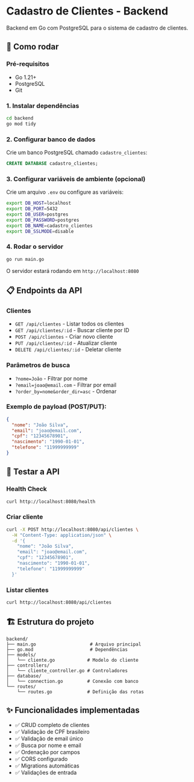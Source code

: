 # Cadastro de Clientes - Backend

Backend em Go com PostgreSQL para o sistema de cadastro de clientes.

## 🚀 Como rodar

### Pré-requisitos
- Go 1.21+
- PostgreSQL
- Git

### 1. Instalar dependências
```bash
cd backend
go mod tidy
```

### 2. Configurar banco de dados
Crie um banco PostgreSQL chamado `cadastro_clientes`:
```sql
CREATE DATABASE cadastro_clientes;
```
### 3. Configurar variáveis de ambiente (opcional)
Crie um arquivo `.env` ou configure as variáveis:

```bash
export DB_HOST=localhost
export DB_PORT=5432
export DB_USER=postgres
export DB_PASSWORD=postgres
export DB_NAME=cadastro_clientes
export DB_SSLMODE=disable
```

### 4. Rodar o servidor
```bash
go run main.go
```

O servidor estará rodando em `http://localhost:8080`

## 📋 Endpoints da API

### Clientes
- `GET /api/clientes` - Listar todos os clientes
- `GET /api/clientes/:id` - Buscar cliente por ID
- `POST /api/clientes` - Criar novo cliente
- `PUT /api/clientes/:id` - Atualizar cliente
- `DELETE /api/clientes/:id` - Deletar cliente

### Parâmetros de busca
- `?nome=João` - Filtrar por nome
- `?email=joao@email.com` - Filtrar por email
- `?order_by=nome&order_dir=asc` - Ordenar

### Exemplo de payload (POST/PUT):
```json
{
  "nome": "João Silva",
  "email": "joao@email.com",
  "cpf": "12345678901",
  "nascimento": "1990-01-01",
  "telefone": "11999999999"
}
```

## 🧪 Testar a API

### Health Check
```bash
curl http://localhost:8080/health
```

### Criar cliente
```bash
curl -X POST http://localhost:8080/api/clientes \
  -H "Content-Type: application/json" \
  -d '{
    "nome": "João Silva",
    "email": "joao@email.com",
    "cpf": "12345678901",
    "nascimento": "1990-01-01",
    "telefone": "11999999999"
  }'
```

### Listar clientes
```bash
curl http://localhost:8080/api/clientes
```

## 🏗️ Estrutura do projeto

```
backend/
├── main.go                    # Arquivo principal
├── go.mod                     # Dependências
├── models/
│   └── cliente.go            # Modelo do cliente
├── controllers/
│   └── cliente_controller.go # Controladores
├── database/
│   └── connection.go         # Conexão com banco
└── routes/
    └── routes.go             # Definição das rotas
```

## ✨ Funcionalidades implementadas

- ✅ CRUD completo de clientes
- ✅ Validação de CPF brasileiro
- ✅ Validação de email único
- ✅ Busca por nome e email
- ✅ Ordenação por campos
- ✅ CORS configurado
- ✅ Migrations automáticas
- ✅ Validações de entrada
